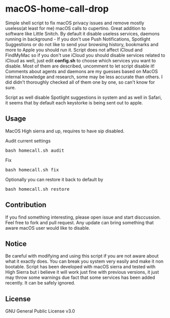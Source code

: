 # macOS-home-call-drop
Simple shell script to fix macOS privacy issues and remove mostly useless(at least for me) macOS calls to cupertino. Great addition to software like Little Snitch. By default it disable useless services, daemons running in background - If you don't use Push Notifications, Spotlight Suggestions or do not like to send your browsing history, bookmarks and more to Apple you should run it. Script does not affect iCloud and FindMyMac so if you don't use iCloud you should disable services related to iCloud as well, just edit <b>config.sh</b> to choose which services you want to disable. Most of them are described, uncomment to let script disable it! Comments about agents and daemons are my guesses based on MacOS internal knowledge and research, some may be less accurate than others. I did didn't thoroughly checked all of them one by one, so can't know for sure. 

Script as well disable Spotlight suggestions in system and as well in Safari, it seems that by default each keystorke is being sent out to apple.

## Usage
MacOS High sierra and up, requires to have sip disabled.

Audit current settings
<pre>
bash homecall.sh audit
</pre>

Fix
<pre>
bash homecall.sh fix
</pre>

Optionally you can restore it back to default by
<pre>
bash homecall.sh restore
</pre>

## Contribution
If you find something interesting, please open issue and start disccussion. Feel free to fork and pull request. Any update can bring something that aware macOS user would like to disable.

## Notice
Be careful with modifying and using this script if you are not aware about what it exactly does. You can break you system very easily and make it non bootable. Script has been developed with macOS sierra and tested with High Sierra but i believe it will work just fine with previous versions, it just may throw some warnings due fact that some services has been added recently. It can be safely ignored.

## License
GNU General Public License v3.0
